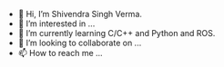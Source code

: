 - 👋 Hi, I’m Shivendra Singh Verma.
- 👀 I’m interested in ...
- 🌱 I’m currently learning C/C++ and Python and ROS.
- 💞️ I’m looking to collaborate on ...
- 📫 How to reach me ...

<!---
ShivamV-Dev/ShivamV-Dev is a ✨ special ✨ repository because its `README.md` (this file) appears on your GitHub profile.
You can click the Preview link to take a look at your changes.
--->
